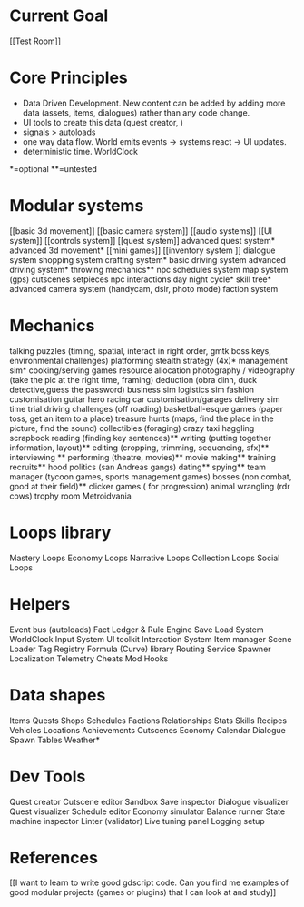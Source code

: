 # Current Goal
[[Test Room]]

# Core Principles 
- Data Driven Development. New content can be added by adding more data (assets, items, dialogues) rather than any code change. 
- UI tools to create this data (quest creator, )
- signals > autoloads 
- one way data flow. World emits events -> systems react -> UI updates. 
- deterministic time. WorldClock 

\*=optional \*\*=untested

# Modular systems 
[[basic 3d movement]]
[[basic camera system]]
[[audio systems]]
[[UI system]]
[[controls system]]
[[quest system]]
advanced quest system*
advanced 3d movement*
[[mini games]]
[[inventory system ]]
dialogue system 
shopping system 
crafting system*
basic driving system 
advanced driving system*
throwing mechanics**
npc schedules system 
map system (gps)
cutscenes 
setpieces 
npc interactions 
day night cycle*
skill tree*
advanced camera system (handycam, dslr, photo mode)
faction system 



# Mechanics 
talking 
puzzles (timing, spatial, interact in right order, gmtk boss keys, environmental challenges)
platforming
stealth
strategy (4x)*
management sim*
cooking/serving games
resource allocation 
photography / videography (take the pic at the right time, framing)
deduction (obra dinn, duck detective,guess the password)
business sim
logistics sim
fashion customisation 
guitar hero
racing 
car customisation/garages 
delivery sim
time trial 
driving challenges (off roading)
basketball-esque games (paper toss, get an item to a place)
treasure hunts (maps, find the place in the picture, find the sound)
collectibles (foraging)
crazy taxi
haggling
scrapbook
reading (finding key sentences)**
writing (putting together information, layout)**
editing (cropping, trimming, sequencing, sfx)**
interviewing **
performing (theatre, movies)**
movie making**
training recruits**
hood politics (san Andreas gangs)
dating**
spying**
team manager (tycoon games, sports management games)
bosses (non combat, good at their field)**
clicker games ( for progression)
animal wrangling (rdr cows)
trophy room
Metroidvania 


# Loops library 
Mastery Loops
Economy Loops
Narrative Loops 
Collection Loops 
Social Loops 




# Helpers
Event bus (autoloads)
Fact Ledger & Rule Engine
Save Load System
WorldClock
Input System
UI toolkit
Interaction System
Item manager 
Scene Loader 
Tag Registry 
Formula (Curve) library 
Routing Service 
Spawner 
Localization 
Telemetry 
Cheats
Mod Hooks


# Data shapes
Items
Quests
Shops
Schedules
Factions
Relationships
Stats
Skills
Recipes
Vehicles
Locations
Achievements 
Cutscenes
Economy 
Calendar 
Dialogue 
Spawn Tables
Weather*






# Dev Tools
Quest creator
Cutscene editor 
Sandbox 
Save inspector
Dialogue visualizer 
Quest visualizer
Schedule editor
Economy simulator 
Balance runner
State machine inspector
Linter (validator)
Live tuning panel
Logging setup 









# References 
[[I want to learn to write good gdscript code. Can you find me examples of good modular projects (games or plugins) that I can look at and study]]




